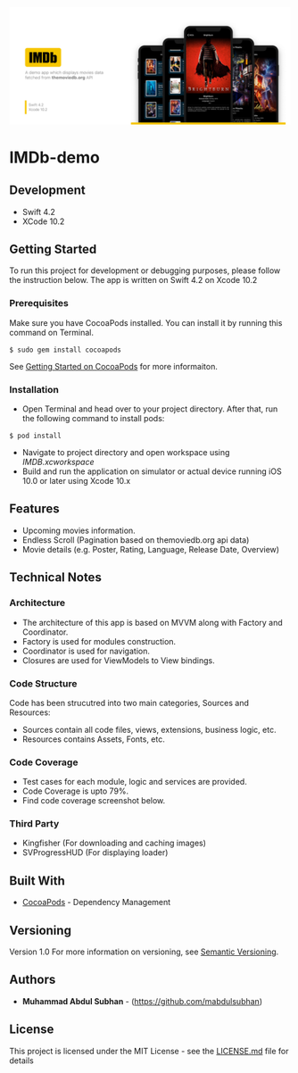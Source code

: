 <img src="Screenshots/coverimage.jpg" >

# IMDb-demo

## Development
- Swift 4.2
- XCode 10.2

## Getting Started
To run this project for development or debugging purposes, please follow the instruction below. The app is written on Swift 4.2 on Xcode 10.2

### Prerequisites
Make sure you have CocoaPods installed. You can install it by running this command on Terminal.
```
$ sudo gem install cocoapods
```
See [Getting Started on CocoaPods](https://guides.cocoapods.org/using/getting-started.html) for more informaiton.


### Installation 
- Open Terminal and head over to your project directory. After that, run the following command to install pods:
```
$ pod install
```
- Navigate to project directory and open workspace using *IMDB.xcworkspace*
- Build and run the application on simulator or actual device running iOS 10.0 or later using Xcode 10.x

## Features
- Upcoming movies information.
- Endless Scroll (Pagination based on themoviedb.org api data)
- Movie details (e.g. Poster, Rating, Language, Release Date, Overview)


## Technical Notes

### Architecture
- The architecture of this app is based on MVVM along with Factory and Coordinator.
- Factory is used for modules construction.
- Coordinator is used for navigation.
- Closures are used for ViewModels to View bindings.

### Code Structure
Code has been strucutred into two main categories, Sources and Resources:
- Sources contain all code files, views, extensions, business logic, etc.
- Resources contains Assets, Fonts, etc.

### Code Coverage
- Test cases for each module, logic and services are provided.
- Code Coverage is upto 79%.
- Find code coverage screenshot below. 

### Third Party
- Kingfisher (For downloading and caching images)
- SVProgressHUD (For displaying loader)

## Built With

* [CocoaPods](https://cocoapods.org/) - Dependency Management

## Versioning

Version 1.0
For more information on versioning, see [Semantic Versioning](http://semver.org/).

## Authors

* **Muhammad Abdul Subhan** - (https://github.com/mabdulsubhan)

## License

This project is licensed under the MIT License - see the [LICENSE.md](LICENSE.md) file for details


